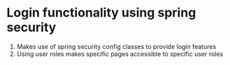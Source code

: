 # Login functionality using spring security
1. Makes use of spring security config classes to provide login features
2. Using user roles makes specific pages accessible to specific user roles
